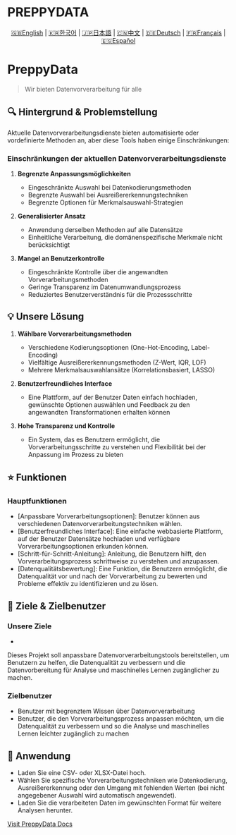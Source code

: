 # PREPPYDATA
<p align="center">
  <a href="README.en.md">🇬🇧English</a> |
  <a href="README.ko.md">🇰🇷한국어</a> |
  <a href="README.ja.md">🇯🇵日本語</a> |
  <a href="README.cn.md">🇨🇳中文</a> |
  <a href="README.gr.md">🇩🇪Deutsch</a> |
  <a href="README.fr.md">🇫🇷Français</a> |
  <a href="README.ep.md">🇪🇸Español</a>
</p>

# PreppyData
> Wir bieten Datenvorverarbeitung für alle

## 🔍 Hintergrund & Problemstellung

Aktuelle Datenvorverarbeitungsdienste bieten automatisierte oder vordefinierte Methoden an, aber diese Tools haben einige Einschränkungen:

### Einschränkungen der aktuellen Datenvorverarbeitungsdienste

1. **Begrenzte Anpassungsmöglichkeiten**
   - Eingeschränkte Auswahl bei Datenkodierungsmethoden
   - Begrenzte Auswahl bei Ausreißererkennungstechniken
   - Begrenzte Optionen für Merkmalsauswahl-Strategien

2. **Generalisierter Ansatz**
   - Anwendung derselben Methoden auf alle Datensätze
   - Einheitliche Verarbeitung, die domänenspezifische Merkmale nicht berücksichtigt

3. **Mangel an Benutzerkontrolle**
   - Eingeschränkte Kontrolle über die angewandten Vorverarbeitungsmethoden
   - Geringe Transparenz im Datenumwandlungsprozess
   - Reduziertes Benutzerverständnis für die Prozessschritte

## 💡 Unsere Lösung

1. **Wählbare Vorverarbeitungsmethoden**
   - Verschiedene Kodierungsoptionen (One-Hot-Encoding, Label-Encoding)
   - Vielfältige Ausreißererkennungsmethoden (Z-Wert, IQR, LOF)
   - Mehrere Merkmalsauswahlansätze (Korrelationsbasiert, LASSO)

2. **Benutzerfreundliches Interface**
   - Eine Plattform, auf der Benutzer Daten einfach hochladen, gewünschte Optionen auswählen und Feedback zu den angewandten Transformationen erhalten können

3. **Hohe Transparenz und Kontrolle**
   - Ein System, das es Benutzern ermöglicht, die Vorverarbeitungsschritte zu verstehen und Flexibilität bei der Anpassung im Prozess zu bieten

## ⭐ Funktionen
### Hauptfunktionen
 - [Anpassbare Vorverarbeitungsoptionen]: Benutzer können aus verschiedenen Datenvorverarbeitungstechniken wählen.
 - [Benutzerfreundliches Interface]: Eine einfache webbasierte Plattform, auf der Benutzer Datensätze hochladen und verfügbare Vorverarbeitungsoptionen erkunden können.
 - [Schritt-für-Schritt-Anleitung]: Anleitung, die Benutzern hilft, den Vorverarbeitungsprozess schrittweise zu verstehen und anzupassen.
 - [Datenqualitätsbewertung]: Eine Funktion, die Benutzern ermöglicht, die Datenqualität vor und nach der Vorverarbeitung zu bewerten und Probleme effektiv zu identifizieren und zu lösen.

## 🎯 Ziele & Zielbenutzer
### Unsere Ziele
 -

 Dieses Projekt soll anpassbare Datenvorverarbeitungstools bereitstellen, um Benutzern zu helfen, die Datenqualität zu verbessern und die Datenvorbereitung für Analyse und maschinelles Lernen zugänglicher zu machen.

### Zielbenutzer
 - Benutzer mit begrenztem Wissen über Datenvorverarbeitung
 - Benutzer, die den Vorverarbeitungsprozess anpassen möchten, um die Datenqualität zu verbessern und so die Analyse und maschinelles Lernen leichter zugänglich zu machen

## 📖 Anwendung
 - Laden Sie eine CSV- oder XLSX-Datei hoch.
 - Wählen Sie spezifische Vorverarbeitungstechniken wie Datenkodierung, Ausreißererkennung oder den Umgang mit fehlenden Werten (bei nicht angegebener Auswahl wird automatisch angewendet).
 - Laden Sie die verarbeiteten Daten im gewünschten Format für weitere Analysen herunter.

[Visit PreppyData Docs](https://preppydata.readthedocs.io)